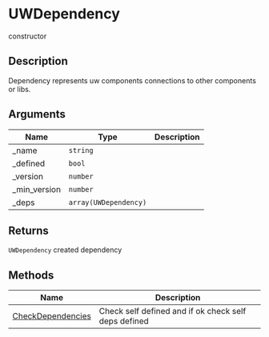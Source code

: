 # UWDependency

<span class="badge badge-secondary">constructor</span>

## Description
Dependency represents uw components connections to other components or libs.

## Arguments
| Name | Type | Description |
| ---- | ---- | ----------- |
| _name | `string` |  |
| _defined | `bool` |  |
| _version | `number` |  |
| _min_version | `number` |  |
| _deps | `array(UWDependency)` |  |

## Returns
`UWDependency` created dependency

## Methods
| Name | Description |
| ---- | ----------- |
| [CheckDependencies](UWDependency.CheckDependencies.html) | Check self defined and if ok check self deps defined |
